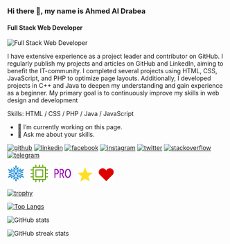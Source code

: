 ### Hi there 👋, my name is Ahmed Al Drabea
####         Full Stack Web Developer
![Full Stack Web Developer](https://scontent.fadj1-1.fna.fbcdn.net/v/t39.30808-6/347265594_479566230993559_8158425722627431494_n.jpg?_nc_cat=111&ccb=1-7&_nc_sid=cc71e4&_nc_eui2=AeEPRHObzQa2wUj-MKncWvzLGTZRpNnxQEsZNlGk2fFAS7brXmLS7h-9VEGPqrB-iXNRITHABqDKfAGLXPvI_A0n&_nc_ohc=5oyLjG6lUkQQ7kNvgFH5Bkg&_nc_ht=scontent.fadj1-1.fna&oh=00_AYBUcyH5bv-xOH-Z7JjzYmYVVEGSBeIgcW8uSVNkDMTF8w&oe=66807C35)

I have extensive experience as a project leader and contributor on GitHub. I regularly publish my projects and articles on GitHub and LinkedIn, aiming to benefit the IT-community. I completed several projects using HTML, CSS, JavaScript, and PHP to optimize page layouts. Additionally, I developed projects in C++ and Java to deepen my understanding and gain experience as a beginner. My primary goal is to continuously improve my skills in web design and development

Skills: HTML / CSS / PHP / Java / JavaScript

- 🔭 I’m currently working on this page. 
- 💬 Ask me about your skills. 


[<img src='https://cdn.jsdelivr.net/npm/simple-icons@3.0.1/icons/github.svg' alt='github' height='40'>](https://github.com/ahmedaldrabea)  [<img src='https://cdn.jsdelivr.net/npm/simple-icons@3.0.1/icons/linkedin.svg' alt='linkedin' height='40'>](https://www.linkedin.com/in/ahmed-al-drabea/)  [<img src='https://cdn.jsdelivr.net/npm/simple-icons@3.0.1/icons/facebook.svg' alt='facebook' height='40'>](https://www.facebook.com/www.facebook.com/Darabi78)  [<img src='https://cdn.jsdelivr.net/npm/simple-icons@3.0.1/icons/instagram.svg' alt='instagram' height='40'>](https://www.instagram.com/se.ahmednayel/)  [<img src='https://cdn.jsdelivr.net/npm/simple-icons@3.0.1/icons/twitter.svg' alt='twitter' height='40'>](https://twitter.com/x.com/SeDarabi78)  [<img src='https://cdn.jsdelivr.net/npm/simple-icons@3.0.1/icons/stackoverflow.svg' alt='stackoverflow' height='40'>](https://stackoverflow.com/users/ahmednail)  [<img src='https://cdn.jsdelivr.net/npm/simple-icons@3.0.1/icons/telegram.svg' alt='telegram' height='40'>](https://t.me/AhmedAlDrabee)  

<a href='https://archiveprogram.github.com/'><img src='https://raw.githubusercontent.com/acervenky/animated-github-badges/master/assets/acbadge.gif' width='40' height='40'></a> <a href='https://docs.github.com/en/developers'><img src='https://raw.githubusercontent.com/acervenky/animated-github-badges/master/assets/devbadge.gif' width='40' height='40'></a> <a href='https://github.com/pricing'><img src='https://raw.githubusercontent.com/acervenky/animated-github-badges/master/assets/pro.gif' width='40' height='40'></a> <a href='https://stars.github.com/'><img src='https://raw.githubusercontent.com/acervenky/animated-github-badges/master/assets/starbadge.gif' width='35' height='35'></a> <a href='https://docs.github.com/en/github/supporting-the-open-source-community-with-github-sponsors'><img src='https://raw.githubusercontent.com/acervenky/animated-github-badges/master/assets/sponsorbadge.gif' width='35' height='35'></a> 

[![trophy](https://github-profile-trophy.vercel.app/?username=ahmedaldrabea)](https://github.com/ryo-ma/github-profile-trophy)

[![Top Langs](https://github-readme-stats.vercel.app/api/top-langs/?username=ahmedaldrabea)](https://github.com/anuraghazra/github-readme-stats)

![GitHub stats](https://github-readme-stats.vercel.app/api?username=ahmedaldrabea&show_icons=true&count_private=true)  

![GitHub streak stats](https://streak-stats.demolab.com/?user=ahmedaldrabea)
